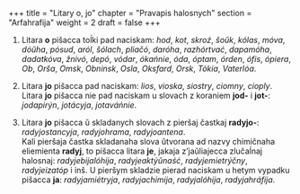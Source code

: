 +++
title = "Litary o, jo"
chapter = "Pravapis halosnych"
section = "Arfahrafija"
weight = 2
draft = false
+++

1. Litara __o__ pišacca toĺki pad naciskam: _hod_, _kot_, _skroź_, _šoŭk_, _ko&#769;las_, _mo&#769;va_, _do&#769;ŭha_, _po&#769;sud_, _aro&#769;l_, _šo&#769;lach_, _pliačo&#769;_, _daro&#769;ha_, _razho&#769;rtvać_, _dapamo&#769;ha_, _dadatko&#769;va_, _žnivo&#769;_, _depo&#769;_, _vo&#769;dar_, _o&#769;kańnie_, _o&#769;da_, _o&#769;ptam_, _o&#769;rden_, _o&#769;fis_, _o&#769;piera_, _Ob_, _Orša_, _Omsk_, _Obninsk_, _Osla_, _Oksfard_, _Orsk_, _To&#769;kia_, _Vaterlo&#769;a_.

2. Litara __jo__ pišacca pad naciskam: _lios_, _vioska_, _siostry_, _ciomny_, _cioply_.
<br>Litara __jo__ pišacca nie pad naciskam u slovach z koraniem __jod-__ i __jot-__: _jodapiry&#769;n_, _jota&#769;cyja_, _jotava&#769;ńnie_.

3. Litara __jo__ pišacca ŭ skladanych slovach z pieršaj častkaj __radyjo-__: _radyjostancyja_, _radyjohrama_, _radyjoantena_.
<br>Kali pieršaja častka skladanaha slova ŭtvorana ad nazvy chimičnaha eliemienta __radyj__, to pišacca litara __je__, jakaja z’jaŭliajecca zlučaĺnaj halosnaj: _radyjebijalo&#769;hija_, _radyjeakty&#769;ŭnaść_, _radyjemietry&#769;čny_, _radyjeizato&#769;p_ i inš. U pieršym skladzie pierad naciskam u hetym vypadku pišacca __ja__: _radyjamie&#769;tryja_, _radyjachi&#769;mija_, _radyjalo&#769;hija_, _radyjahra&#769;fija_.




